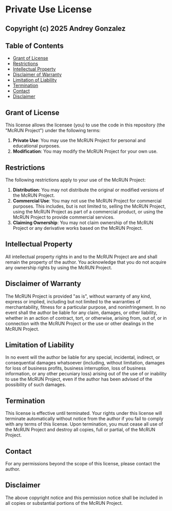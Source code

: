 # Private Use License

## Copyright (c) 2025 Andrey Gonzalez

## Table of Contents

- [Grant of License](#grant-of-license)
- [Restrictions](#restrictions)
- [Intellectual Property](#intellectual-property)
- [Disclaimer of Warranty](#disclaimer-of-warranty)
- [Limitation of Liability](#limitation-of-liability)
- [Termination](#termination)
- [Contact](#contact)
- [Disclaimer](#disclaimer)

## Grant of License

This license allows the licensee (you) to use the code in this repository (the "McRUN Project") under the following terms:

1. **Private Use**: You may use the McRUN Project for personal and educational purposes.
2. **Modification**: You may modify the McRUN Project for your own use.

## Restrictions

The following restrictions apply to your use of the McRUN Project:

1. **Distribution**: You may not distribute the original or modified versions of the McRUN Project.
2. **Commercial Use**: You may not use the McRUN Project for commercial purposes. This includes, but is not limited to, selling the McRUN Project, using the McRUN Project as part of a commercial product, or using the McRUN Project to provide commercial services.
3. **Claiming Ownership**: You may not claim ownership of the McRUN Project or any derivative works based on the McRUN Project.

## Intellectual Property

All intellectual property rights in and to the McRUN Project are and shall remain the property of the author. You acknowledge that you do not acquire any ownership rights by using the McRUN Project.

## Disclaimer of Warranty

The McRUN Project is provided "as is", without warranty of any kind, express or implied, including but not limited to the warranties of merchantability, fitness for a particular purpose, and noninfringement. In no event shall the author be liable for any claim, damages, or other liability, whether in an action of contract, tort, or otherwise, arising from, out of, or in connection with the McRUN Project or the use or other dealings in the McRUN Project.

## Limitation of Liability

In no event will the author be liable for any special, incidental, indirect, or consequential damages whatsoever (including, without limitation, damages for loss of business profits, business interruption, loss of business information, or any other pecuniary loss) arising out of the use of or inability to use the McRUN Project, even if the author has been advised of the possibility of such damages.

## Termination

This license is effective until terminated. Your rights under this license will terminate automatically without notice from the author if you fail to comply with any terms of this license. Upon termination, you must cease all use of the McRUN Project and destroy all copies, full or partial, of the McRUN Project.

## Contact

For any permissions beyond the scope of this license, please contact the author.

## Disclaimer

The above copyright notice and this permission notice shall be included in all
copies or substantial portions of the McRUN Project.